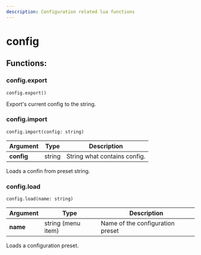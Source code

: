 ```yaml
---
description: Configuration related lua functions
---
```


# config

## Functions:

### config.export

`config.export()`

Export's current config to the string.

### config.import

`config.import(config: string)`

| Argument   | Type   | Description                  |
| ---------- | ------ | ---------------------------- |
| **config** | string | String what contains config. |

Loads a confin from preset string.

### config.load

`config.load(name: string)`

| Argument | Type               | Description                      |
| -------- | ------------------ | -------------------------------- |
| **name** | string (menu item) | Name of the configuration preset |

Loads a configuration preset.
